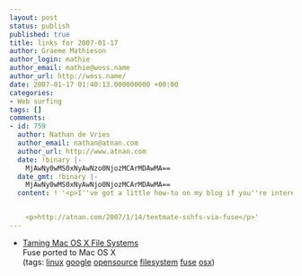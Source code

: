 ```yaml
---
layout: post
status: publish
published: true
title: links for 2007-01-17
author: Graeme Mathieson
author_login: mathie
author_email: mathie@woss.name
author_url: http://woss.name/
date: 2007-01-17 01:40:13.000000000 +00:00
categories:
- Web surfing
tags: []
comments:
- id: 759
  author: Nathan de Vries
  author_email: nathan@atnan.com
  author_url: http://www.atnan.com
  date: !binary |-
    MjAwNy0wMS0xNyAwNzo0NjozMCArMDAwMA==
  date_gmt: !binary |-
    MjAwNy0wMS0xNyAwNjo0NjozMCArMDAwMA==
  content: ! '<p>I''ve got a little how-to on my blog if you''re interested:</p>


    <p>http://atnan.com/2007/1/14/textmate-sshfs-via-fuse</p>'
---
```

<ul class="delicious">
	<li>
		<div class="delicious-link"><a href="http://googlemac.blogspot.com/2007/01/taming-mac-os-x-file-systems.html">Taming Mac OS X File Systems</a></div>
		<div class="delicious-extended">Fuse ported to Mac OS X</div>
		<div class="delicious-tags">(tags: <a href="http://del.icio.us/mathie/linux">linux</a> <a href="http://del.icio.us/mathie/google">google</a> <a href="http://del.icio.us/mathie/opensource">opensource</a> <a href="http://del.icio.us/mathie/filesystem">filesystem</a> <a href="http://del.icio.us/mathie/fuse">fuse</a> <a href="http://del.icio.us/mathie/osx">osx</a>)</div>
	</li>
</ul>
